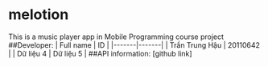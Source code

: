 # melotion
This is a music player app in Mobile Programming course project
##Developer:
| Full name | ID |
|-------|-------|
| Trần Trung Hậu | 20110642 |
| Dữ liệu 4 | Dữ liệu 5 |
##API information: [github link]

